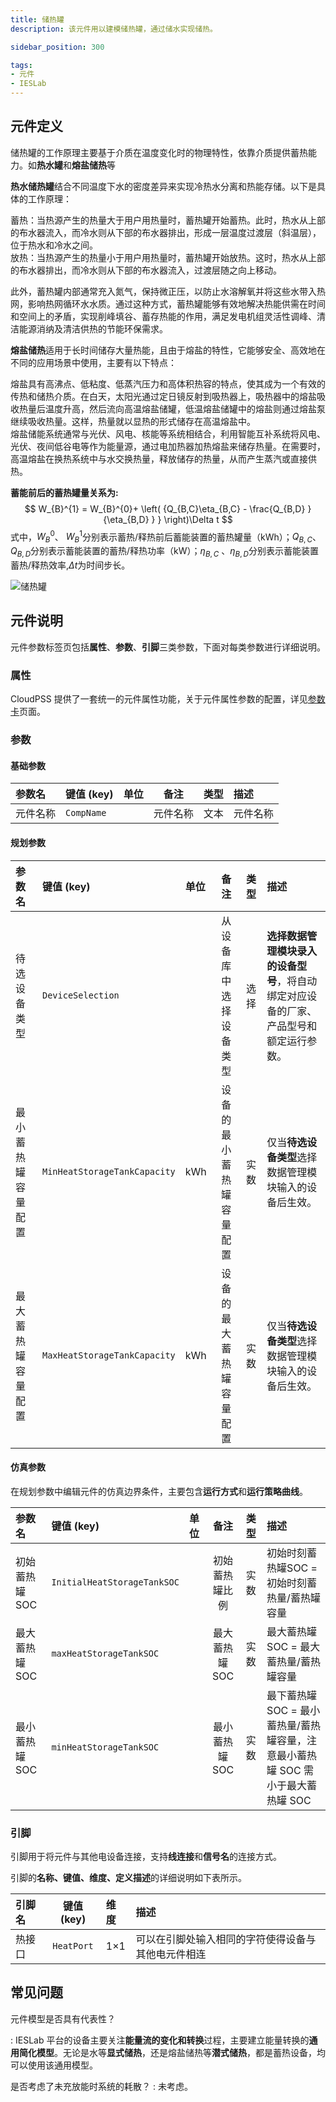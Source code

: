 ```yaml
---
title: 储热罐
description: 该元件用以建模储热罐，通过储水实现储热。

sidebar_position: 300

tags: 
- 元件
- IESLab
---
```


## 元件定义

储热罐的工作原理主要基于介质在温度变化时的物理特性，依靠介质提供蓄热能力。如**热水罐**和**熔盐储热**等


**热水储热罐**结合不同温度下水的密度差异来实现冷热水分离和热能存储。以下是具体的工作原理：

蓄热：当热源产生的热量大于用户用热量时，蓄热罐开始蓄热。此时，热水从上部的布水器流入，而冷水则从下部的布水器排出，形成一层温度过渡层（斜温层），位于热水和冷水之间。  
放热：当热源产生的热量小于用户用热量时，蓄热罐开始放热。这时，热水从上部的布水器排出，而冷水则从下部的布水器流入，过渡层随之向上移动。  

此外，蓄热罐内部通常充入氮气，保持微正压，以防止水溶解氧并将这些水带入热网，影响热网循环水水质。通过这种方式，蓄热罐能够有效地解决热能供需在时间和空间上的矛盾，实现削峰填谷、蓄存热能的作用，满足发电机组灵活性调峰、清洁能源消纳及清洁供热的节能环保需求。


**熔盐储热**适用于长时间储存大量热能，且由于熔盐的特性，它能够安全、高效地在不同的应用场景中使用，主要有以下特点：

熔盐具有高沸点、低粘度、低蒸汽压力和高体积热容的特点，使其成为一个有效的传热和储热介质。在白天，太阳光通过定日镜反射到吸热器上，吸热器中的熔盐吸收热量后温度升高，然后流向高温熔盐储罐，低温熔盐储罐中的熔盐则通过熔盐泵继续吸收热量。这样，热量就以显热的形式储存在高温熔盐中。  
熔盐储能系统通常与光伏、风电、核能等系统相结合，利用智能互补系统将风电、光伏、夜间低谷电等作为能量源，通过电加热器加热熔盐来储存热量。在需要时，高温熔盐在换热系统中与水交换热量，释放储存的热量，从而产生蒸汽或直接供热。  


**蓄能前后的蓄热罐量关系为:**
 $$
 W_{B}^{1} = W_{B}^{0}+ \left( {Q_{B,C}\eta_{B,C} - \frac{Q_{B,D} }{\eta_{B,D} } } \right)\Delta t
 $$
 式中，$W_{B}^{0}$、 $W_{B}^{1}$分别表示蓄热/释热前后蓄能装置的蓄热罐量（kWh）；$Q_{B,C}$、$Q_{B,D}$分别表示蓄能装置的蓄热/释热功率（kW）；$\eta_{B,C}$ 、$\eta_{B,D}$分别表示蓄能装置蓄热/释热效率,$\Delta t$为时间步长。

![储热罐](./HeatTank.svg )


## 元件说明

元件参数标签页包括**属性**、**参数**、**引脚**三类参数，下面对每类参数进行详细说明。

### 属性

CloudPSS 提供了一套统一的元件属性功能，关于元件属性参数的配置，详见[参数卡](docs/documents/software/10-xstudio/20-simstudio/40-workbench/20-function-zone/30-design-tab/30-param-panel/index.md)页面。

### 参数

#### 基础参数

| 参数名 | 键值 (key) | 单位 | 备注 | 类型 | 描述 |
| :--- | :--- | :--- | :--: | :--- | :--- |
| 元件名称 | `CompName` |  | 元件名称 | 文本 | 元件名称 |



#### 规划参数

| 参数名 | 键值 (key) | 单位 | 备注 | 类型 | 描述 |
| :--- | :--- | :--- | :--: | :--- | :--- |
| 待选设备类型 | `DeviceSelection` |  | 从设备库中选择设备类型 | 选择 | **选择数据管理模块录入的设备型号**，将自动绑定对应设备的厂家、产品型号和额定运行参数。 |
| 最小蓄热罐容量配置 | `MinHeatStorageTankCapacity` | kWh | 设备的最小蓄热罐容量配置 | 实数 | 仅当**待选设备类型**选择数据管理模块输入的设备后生效。|
| 最大蓄热罐容量配置 | `MaxHeatStorageTankCapacity` | kWh | 设备的最大蓄热罐容量配置 | 实数 | 仅当**待选设备类型**选择数据管理模块输入的设备后生效。|


#### 仿真参数

在规划参数中编辑元件的仿真边界条件，主要包含**运行方式**和**运行策略曲线**。

| 参数名 | 键值 (key)  | 单位 | 备注 | 类型 | 描述 |
| :--- | :--- | :--- | :--: | :--- | :--- |
| 初始蓄热罐SOC | `InitialHeatStorageTankSOC` |  | 初始蓄热罐比例 | 实数 | 初始时刻蓄热罐SOC = 初始时刻蓄热量/蓄热罐容量 |
| 最大蓄热罐 SOC | `maxHeatStorageTankSOC` |  | 最大蓄热罐 SOC | 实数 | 最大蓄热罐 SOC = 最大蓄热量/蓄热罐容量 |
| 最小蓄热罐 SOC | `minHeatStorageTankSOC` |  | 最小蓄热罐 SOC | 实数 | 最下蓄热罐 SOC = 最小蓄热量/蓄热罐容量，注意最小蓄热罐 SOC 需小于最大蓄热罐 SOC |


<!--
#### 优化参数

在优化参数中编辑元件的优化参数。

| 参数名 | 键值 (key)  | 单位 | 备注 | 类型 | 描述 |
| :--- | :--- | :--- | :--: | :--- | :--- |
| 始末最大水位比例偏差 | `MaxLevelDifference` | % | 始末时刻的最大水位比例差 | 实数  | 始末水位比例偏差 =  ABS (计算周期初始时刻水位 - 计算周期结束时刻水位) /水位高度，比例范围为 0-100%。|
| 始末最大水温差 | `MaxTemperatureDifference` | $^{\circ}$C | 始末时刻最大水温差 | 实数 |始末最大水温差= ABS（计算周期初始时刻水温 - 计算周期结束时刻水温） |
-->

### 引脚

引脚用于将元件与其他电设备连接，支持**线连接**和**信号名**的连接方式。

引脚的**名称、键值、维度、定义描述**的详细说明如下表所示。

| 引脚名 | 键值 (key)  | 维度 | 描述 |
| :--- | :--: | :--- | :--- |
| 热接口 | `HeatPort` | 1×1 | 可以在引脚处输入相同的字符使得设备与其他电元件相连|



## 常见问题

元件模型是否具有代表性？

:   IESLab 平台的设备主要关注**能量流的变化和转换**过程，主要建立能量转换的**通用简化模型**。无论是水等**显式储热**，还是熔盐储热等**潜式储热**，都是蓄热设备，均可以使用该通用模型。

是否考虑了未充放能时系统的耗散？
:   未考虑。